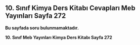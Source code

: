 ## 10. Sınıf Kimya Ders Kitabı Cevapları Meb Yayınları Sayfa 272

**Bu sayfada soru bulunmamaktadır.**

**10. Sınıf Meb Yayınları Kimya Ders Kitabı Sayfa 272**